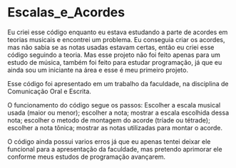 # Escalas_e_Acordes
Eu criei esse código enquanto eu estava estudando a parte de acordes em teorias musicais e encontrei um problema. Eu conseguia criar os acordes, mas não sabia se as notas usadas estavam certas, então eu criei esse código seguindo a teoria. Mas esse projeto não foi feito apenas para um estudo de música, também foi feito para estudar programação, já que eu ainda sou um iniciante na área e esse é meu primeiro projeto.

Esse código foi apresentado em um trabalho da faculdade, na disciplina de Comunicação Oral e Escrita.

O funcionamento do código segue os passos: Escolher a escala musical usada (maior ou menor); escolher a nota; mostrar a escala escolhida dessa nota; escolher o metodo de montagem do acorde (tríade ou tétrade); escolher a nota tônica; mostrar as notas utilizadas para montar o acorde.

O código ainda possui varios erros já que eu apenas tentei deixar ele funcional para a apresentação da faculdade, mas pretendo aprimorar ele conforme meus estudos de programação avançarem.
